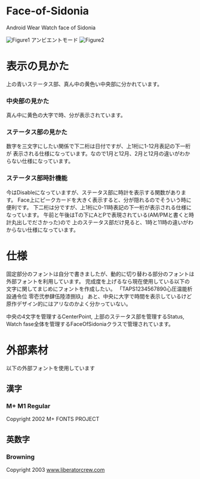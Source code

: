 # Face-of-Sidonia
Android Wear Watch face of Sidonia

![Figure1](https://dl.dropboxusercontent.com/u/7009453/IMG_20150302_134558.jpg)
アンビエントモード
![Figure2](https://dl.dropboxusercontent.com/u/7009453/IMG_20150521_113343.jpg)

# 表示の見かた
上の青いステータス部、真ん中の黄色い中央部に分かれています。

### 中央部の見かた
真ん中に黄色の大字で時、分が表示されています。

### ステータス部の見かた
数字を三文字にしたい関係で下二桁は日付ですが、上1桁に1-12月表記の下一桁が
表示される仕様になっています。なので1月と12月、2月と12月の違いがわからない仕様になっています。

### ステータス部時計機能
今はDisableになっていますが、ステータス部に時計を表示する関数があります。
Face上にピークカードを大きく表示すると、分が隠れるのでそういう時に便利です。
下二桁は分ですが、上1桁に0-11時表記の下一桁が表示される仕様になっています。
午前と午後はTの下にAとPで表現されている(AM/PMと書くと時計丸出しでださかった)ので
上のステータス部だけ見ると、1時と11時の違いがわからない仕様になっています。

# 仕様
固定部分のフォントは自分で書きましたが、動的に切り替わる部分のフォントは外部フォントを利用しています。
完成度を上げるなら現在使用している以下の文字に関してまじめにフォントを作成したい。
「TAPS1234567890心圧温能析設通令位 零壱弐参肆伍陸漆捌玖」
あと、中央に大字で時間を表示しているけど原作デザイン的にはアリなのかよく分かっていない。

中央の4文字を管理するCenterPoint, 上部のステータス部を管理するStatus,
Watch fase全体を管理するFaceOfSidoniaクラスで管理されています。

# 外部素材
以下の外部フォントを使用しています

## 漢字
### M+ M1 Regular
Copyright 2002 M+ FONTS PROJECT

## 英数字
### Browning
Copyright 2003 www.liberatorcrew.com
